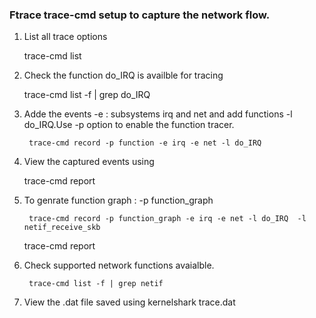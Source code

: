 
### Ftrace trace-cmd setup to capture the network flow.

 1. List all trace options
 
 	trace-cmd list
   
 2. Check the function do_IRQ is availble for tracing
 
	trace-cmd list -f | grep do_IRQ

 3. Adde the events -e : subsystems irq and net and add functions -l do_IRQ.Use -p option to enable the function tracer.
 
     	 trace-cmd record -p function -e irq -e net -l do_IRQ

 4. View the captured events using 
 
	 trace-cmd report

 5. To genrate function graph : -p function_graph
 
         trace-cmd record -p function_graph -e irq -e net -l do_IRQ  -l netif_receive_skb
   	 trace-cmd report

 6. Check supported network functions avaialble.
 
         trace-cmd list -f | grep netif
   
 7. View the .dat file saved using kernelshark trace.dat 


